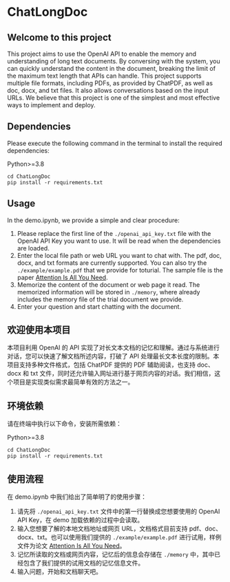 # ChatLongDoc

## Welcome to this project

This project aims to use the OpenAI API to enable the memory and understanding of long text documents. By conversing with the system, you can quickly understand the content in the document, breaking the limit of the maximum text length that APIs can handle. This project supports multiple file formats, including PDFs, as provided by ChatPDF, as well as doc, docx, and txt files. It also allows conversations based on the input URLs. We believe that this project is one of the simplest and most effective ways to implement and deploy.

## Dependencies

Please execute the following command in the terminal to install the required dependencies:

Python>=3.8

```shell
cd ChatLongDoc
pip install -r requirements.txt
```

## Usage

In the demo.ipynb, we provide a simple and clear procedure:

1. Please replace the first line of the `./openai_api_key.txt` file with the OpenAI API Key you want to use. It will be read when the dependencies are loaded.
2. Enter the local file path or web URL you want to chat with. The pdf, doc, docx, and txt formats are currently supported. You can also try the `./example/example.pdf` that we provide for toturial. The sample file is the paper [Attention Is All You Need](https://arxiv.org/abs/1706.03762).
3. Memorize the content of the document or web page it read. The memorized information will be stored in `./memory`, where already includes the memory file of the trial document we provide.
4. Enter your question and start chatting with the document.

## 欢迎使用本项目

本项目利用 OpenAI 的 API 实现了对长文本文档的记忆和理解。通过与系统进行对话，您可以快速了解文档所述内容，打破了 API 处理最长文本长度的限制。本项目支持多种文件格式，包括 ChatPDF 提供的 PDF 辅助阅读，也支持 doc、docx 和 txt 文件，同时还允许输入网址进行基于网页内容的对话。我们相信，这个项目是实现类似需求最简单有效的方法之一。

## 环境依赖

请在终端中执行以下命令，安装所需依赖：

Python>=3.8

```shell
cd ChatLongDoc
pip install -r requirements.txt
```

## 使用流程

在 demo.ipynb 中我们给出了简单明了的使用步骤：

1. 请先将 `./openai_api_key.txt` 文件中的第一行替换成您想要使用的 OpenAI API Key，在 demo 加载依赖的过程中会读取。
2. 输入您想要了解的本地文档地址或网页 URL，文档格式目前支持 pdf、doc、docx、txt。也可以使用我们提供的 `./example/example.pdf` 进行试用，样例文件为论文 [Attention Is All You Need](https://arxiv.org/abs/1706.03762)。
3. 记忆所读取的文档或网页内容，记忆后的信息会存储在 `./memory` 中，其中已经包含了我们提供的试用文档的记忆信息文件。
4. 输入问题，开始和文档聊天吧。
